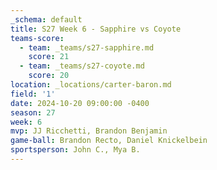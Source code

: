 ```yaml
---
_schema: default
title: S27 Week 6 - Sapphire vs Coyote
teams-score:
  - team: _teams/s27-sapphire.md
    score: 21
  - team: _teams/s27-coyote.md
    score: 20
location: _locations/carter-baron.md
field: '1'
date: 2024-10-20 09:00:00 -0400
season: 27
week: 6
mvp: JJ Ricchetti, Brandon Benjamin
game-ball: Brandon Recto, Daniel Knickelbein
sportsperson: John C., Mya B.
---
```


